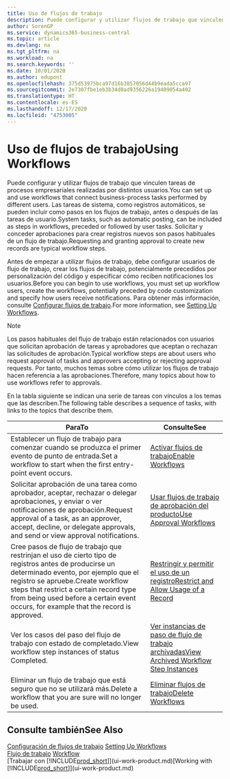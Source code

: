 ```yaml
---
title: Uso de flujos de trabajo
description: Puede configurar y utilizar flujos de trabajo que vinculen tareas de procesos empresariales realizadas por distintos usuarios. Conozca los diferentes pasos que debe seguir para comenzar a usar los flujos de trabajo.
author: SorenGP
ms.service: dynamics365-business-central
ms.topic: article
ms.devlang: na
ms.tgt_pltfrm: na
ms.workload: na
ms.search.keywords: ''
ms.date: 10/01/2020
ms.author: edupont
ms.openlocfilehash: 375d53975bca97d16b3857056d44b9eada5cca97
ms.sourcegitcommit: 2e7307fbe1eb3b34d0ad9356226a19409054a402
ms.translationtype: HT
ms.contentlocale: es-ES
ms.lasthandoff: 12/17/2020
ms.locfileid: "4753005"
---
```

# <a name="using-workflows"></a><span data-ttu-id="4b6a6-104">Uso de flujos de trabajo</span><span class="sxs-lookup"><span data-stu-id="4b6a6-104">Using Workflows</span></span>
<span data-ttu-id="4b6a6-105">Puede configurar y utilizar flujos de trabajo que vinculen tareas de procesos empresariales realizadas por distintos usuarios.</span><span class="sxs-lookup"><span data-stu-id="4b6a6-105">You can set up and use workflows that connect business-process tasks performed by different users.</span></span> <span data-ttu-id="4b6a6-106">Las tareas de sistema, como registros automáticos, se pueden incluir como pasos en los flujos de trabajo, antes o después de las tareas de usuario.</span><span class="sxs-lookup"><span data-stu-id="4b6a6-106">System tasks, such as automatic posting, can be included as steps in workflows, preceded or followed by user tasks.</span></span> <span data-ttu-id="4b6a6-107">Solicitar y conceder aprobaciones para crear registros nuevos son pasos habituales de un flujo de trabajo.</span><span class="sxs-lookup"><span data-stu-id="4b6a6-107">Requesting and granting approval to create new records are typical workflow steps.</span></span>  

 <span data-ttu-id="4b6a6-108">Antes de empezar a utilizar flujos de trabajo, debe configurar usuarios de flujo de trabajo, crear los flujos de trabajo, potencialmente precedidos por personalización del código y especificar cómo reciben notificaciones los usuarios.</span><span class="sxs-lookup"><span data-stu-id="4b6a6-108">Before you can begin to use workflows, you must set up workflow users, create the workflows, potentially preceded by code customization and specify how users receive notifications.</span></span> <span data-ttu-id="4b6a6-109">Para obtener más información, consulte [Configurar flujos de trabajo](across-set-up-workflows.md).</span><span class="sxs-lookup"><span data-stu-id="4b6a6-109">For more information, see [Setting Up Workflows](across-set-up-workflows.md).</span></span>  

> [!NOTE]  
>  <span data-ttu-id="4b6a6-110">Los pasos habituales del flujo de trabajo están relacionados con usuarios que solicitan aprobación de tareas y aprobadores que aceptan o rechazan las solicitudes de aprobación.</span><span class="sxs-lookup"><span data-stu-id="4b6a6-110">Typical workflow steps are about users who request approval of tasks and approvers accepting or rejecting approval requests.</span></span> <span data-ttu-id="4b6a6-111">Por tanto, muchos temas sobre cómo utilizar los flujos de trabajo hacen referencia a las aprobaciones.</span><span class="sxs-lookup"><span data-stu-id="4b6a6-111">Therefore, many topics about how to use workflows refer to approvals.</span></span>  

 <span data-ttu-id="4b6a6-112">En la tabla siguiente se indican una serie de tareas con vínculos a los temas que las describen.</span><span class="sxs-lookup"><span data-stu-id="4b6a6-112">The following table describes a sequence of tasks, with links to the topics that describe them.</span></span>  

|<span data-ttu-id="4b6a6-113">**Para**</span><span class="sxs-lookup"><span data-stu-id="4b6a6-113">**To**</span></span>|<span data-ttu-id="4b6a6-114">**Consulte**</span><span class="sxs-lookup"><span data-stu-id="4b6a6-114">**See**</span></span>|  
|------------|-------------|  
|<span data-ttu-id="4b6a6-115">Establecer un flujo de trabajo para comenzar cuando se produzca el primer evento de punto de entrada.</span><span class="sxs-lookup"><span data-stu-id="4b6a6-115">Set a workflow to start when the first entry-point event occurs.</span></span>|[<span data-ttu-id="4b6a6-116">Activar flujos de trabajo</span><span class="sxs-lookup"><span data-stu-id="4b6a6-116">Enable Workflows</span></span>](across-how-to-enable-workflows.md)|  
|<span data-ttu-id="4b6a6-117">Solicitar aprobación de una tarea como aprobador, aceptar, rechazar o delegar aprobaciones, y enviar o ver notificaciones de aprobación.</span><span class="sxs-lookup"><span data-stu-id="4b6a6-117">Request approval of a task, as an approver, accept, decline, or delegate approvals, and send or view approval notifications.</span></span>|[<span data-ttu-id="4b6a6-118">Usar flujos de trabajo de aprobación del producto</span><span class="sxs-lookup"><span data-stu-id="4b6a6-118">Use Approval Workflows</span></span>](across-how-use-approval-workflows.md)|  
|<span data-ttu-id="4b6a6-119">Cree pasos de flujo de trabajo que restrinjan el uso de cierto tipo de registros antes de producirse un determinado evento, por ejemplo que el registro se apruebe.</span><span class="sxs-lookup"><span data-stu-id="4b6a6-119">Create workflow steps that restrict a certain record type from being used before a certain event occurs, for example that the record is approved.</span></span>|[<span data-ttu-id="4b6a6-120">Restringir y permitir el uso de un registro</span><span class="sxs-lookup"><span data-stu-id="4b6a6-120">Restrict and Allow Usage of a Record</span></span>](across-how-to-restrict-and-allow-usage-of-a-record.md)|  
|<span data-ttu-id="4b6a6-121">Ver los casos del paso del flujo de trabajo con estado de completado.</span><span class="sxs-lookup"><span data-stu-id="4b6a6-121">View workflow step instances of status Completed.</span></span>|[<span data-ttu-id="4b6a6-122">Ver instancias de paso de flujo de trabajo archivadas</span><span class="sxs-lookup"><span data-stu-id="4b6a6-122">View Archived Workflow Step Instances</span></span>](across-how-to-view-archived-workflow-step-instances.md)|  
|<span data-ttu-id="4b6a6-123">Eliminar un flujo de trabajo que está seguro que no se utilizará más.</span><span class="sxs-lookup"><span data-stu-id="4b6a6-123">Delete a workflow that you are sure will no longer be used.</span></span>|[<span data-ttu-id="4b6a6-124">Eliminar flujos de trabajo</span><span class="sxs-lookup"><span data-stu-id="4b6a6-124">Delete Workflows</span></span>](across-how-to-delete-workflows.md)|  

## <a name="see-also"></a><span data-ttu-id="4b6a6-125">Consulte también</span><span class="sxs-lookup"><span data-stu-id="4b6a6-125">See Also</span></span>  
<span data-ttu-id="4b6a6-126">[Configuración de flujos de trabajo](across-set-up-workflows.md) </span><span class="sxs-lookup"><span data-stu-id="4b6a6-126">[Setting Up Workflows](across-set-up-workflows.md) </span></span>  
<span data-ttu-id="4b6a6-127">[Flujo de trabajo](across-workflow.md) </span><span class="sxs-lookup"><span data-stu-id="4b6a6-127">[Workflow](across-workflow.md) </span></span>  
<span data-ttu-id="4b6a6-128">[Trabajar con [!INCLUDE[prod_short](includes/prod_short.md)]](ui-work-product.md)</span><span class="sxs-lookup"><span data-stu-id="4b6a6-128">[Working with [!INCLUDE[prod_short](includes/prod_short.md)]](ui-work-product.md)</span></span>

